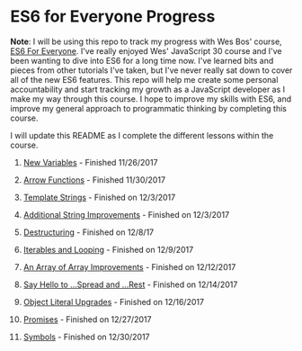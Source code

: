 # ES6 for Everyone Progress

**Note**: I will be using this repo to track my progress with Wes Bos' course, [ES6 For Everyone](https://es6.io/). I've really enjoyed Wes' JavaScript 30 course and I've been wanting to dive into ES6 for a long time now. I've learned bits and pieces from other tutorials I've taken, but I've never really sat down to cover all of the new ES6 features. This repo will help me create some personal accountability and start tracking my growth as a JavaScript developer as I make my way through this course. I hope to improve my skills with ES6, and improve my general approach to programmatic thinking by completing this course.

I will update this README as I complete the different lessons within the course.

1. [New Variables](1_new_variables) - Finished 11/26/2017

2. [Arrow Functions](2_arrow_functions) - Finished 11/30/2017

3. [Template Strings](3_template_strings) - Finished on 12/3/2017

4. [Additional String Improvements](4_string_improvements) - Finished on 12/3/2017

5. [Destructuring](5_destructuring) - Finished on 12/8/17

6. [Iterables and Looping](6_iterables_and_looping) - Finished on 12/9/2017

7. [An Array of Array Improvements](7_array_improvements) - Finished on 12/12/2017

8. [Say Hello to ...Spread and ...Rest](8_spread_and_rest) - Finished on 12/14/2017

9. [Object Literal Upgrades](9_object_literal_upgrades) - Finished on 12/16/2017

10. [Promises](10_promises) - Finished on 12/27/2017

11. [Symbols](11_symbols) - Finished on 12/30/2017
